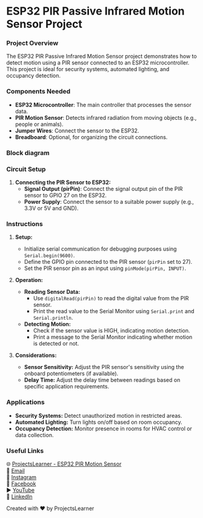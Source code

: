 # ESP32 PIR Passive Infrared Motion Sensor Project

### Project Overview
The ESP32 PIR Passive Infrared Motion Sensor project demonstrates how to detect motion using a PIR sensor connected to an ESP32 microcontroller. This project is ideal for security systems, automated lighting, and occupancy detection.

### Components Needed
- **ESP32 Microcontroller**: The main controller that processes the sensor data.
- **PIR Motion Sensor**: Detects infrared radiation from moving objects (e.g., people or animals).
- **Jumper Wires**: Connect the sensor to the ESP32.
- **Breadboard**: Optional, for organizing the circuit connections.

### Block diagram


### Circuit Setup
1. **Connecting the PIR Sensor to ESP32:**
   - **Signal Output (pirPin)**: Connect the signal output pin of the PIR sensor to GPIO 27 on the ESP32.
   - **Power Supply**: Connect the sensor to a suitable power supply (e.g., 3.3V or 5V and GND).

### Instructions
1. **Setup:**
   - Initialize serial communication for debugging purposes using `Serial.begin(9600)`.
   - Define the GPIO pin connected to the PIR sensor (`pirPin` set to 27).
   - Set the PIR sensor pin as an input using `pinMode(pirPin, INPUT)`.

2. **Operation:**
   - **Reading Sensor Data:**
     - Use `digitalRead(pirPin)` to read the digital value from the PIR sensor.
     - Print the read value to the Serial Monitor using `Serial.print` and `Serial.println`.
   - **Detecting Motion:**
     - Check if the sensor value is HIGH, indicating motion detection.
     - Print a message to the Serial Monitor indicating whether motion is detected or not.

3. **Considerations:**
   - **Sensor Sensitivity:** Adjust the PIR sensor's sensitivity using the onboard potentiometers (if available).
   - **Delay Time:** Adjust the delay time between readings based on specific application requirements.

### Applications
- **Security Systems:** Detect unauthorized motion in restricted areas.
- **Automated Lighting:** Turn lights on/off based on room occupancy.
- **Occupancy Detection:** Monitor presence in rooms for HVAC control or data collection.

### Useful Links
🌐 [ProjectsLearner - ESP32 PIR Motion Sensor](https://projectslearner.com/learn/esp32-pir-motion-sensor)  
📧 [Email](mailto:projectslearner@gmail.com)  
📸 [Instagram](https://www.instagram.com/projectslearner/)  
📘 [Facebook](https://www.facebook.com/projectslearner)  
▶️ [YouTube](https://www.youtube.com/@ProjectsLearner)  
📘 [LinkedIn](https://www.linkedin.com/in/projectslearner)

Created with ❤️ by ProjectsLearner